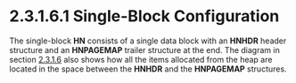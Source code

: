 <html dir="LTR" xmlns:mshelp="http://msdn.microsoft.com/mshelp" xmlns:ddue="http://ddue.schemas.microsoft.com/authoring/2003/5" xmlns:xlink="http://www.w3.org/1999/xlink" xmlns:tool="http://www.microsoft.com/tooltip">
    <head>
        <meta http-equiv="Content-Type" content="text/html; CHARSET=utf-8"></meta>
        <meta name="save" content="history"></meta>
        <title>2.3.1.6.1 Single-Block Configuration</title>
        <xml>
            <mshelp:toctitle title="2.3.1.6.1 Single-Block Configuration"></mshelp:toctitle>
            <mshelp:rltitle title="[MS-PST]: Single-Block Configuration"></mshelp:rltitle>
            <mshelp:keyword index="A" term="5025dd4e-cca8-4d12-ad51-f40e992c9506"></mshelp:keyword>
            <mshelp:attr name="DCSext.ContentType" value="open specification"></mshelp:attr>
            <mshelp:attr name="AssetID" value="5025dd4e-cca8-4d12-ad51-f40e992c9506"></mshelp:attr>
            <mshelp:attr name="TopicType" value="kbRef"></mshelp:attr>
            <mshelp:attr name="DCSext.Title" value="[MS-PST]: Single-Block Configuration" />
        </xml>
    </head>
    <body>
        <div id="header">
            <h1 class="heading">2.3.1.6.1 Single-Block Configuration</h1>
        </div>
        <div id="mainSection">
            <div id="mainBody">
                <div id="allHistory" class="saveHistory"></div>
                <div id="sectionSection0" class="section" name="collapseableSection">
                    

<p>The single-block <b>HN</b> consists of a single data block
with an <b>HNHDR</b> header structure and an <b>HNPAGEMAP</b> trailer structure
at the end. The diagram in section <a href="a3fa280c-eba3-434f-86e4-b95141b3c7b1.html">2.3.1.6</a> also shows how all
the items allocated from the heap are located in the space between the <b>HNHDR</b>
and the <b>HNPAGEMAP</b> structures.</p>
                </div>
            </div>
        </div>
    </body>
</html>
